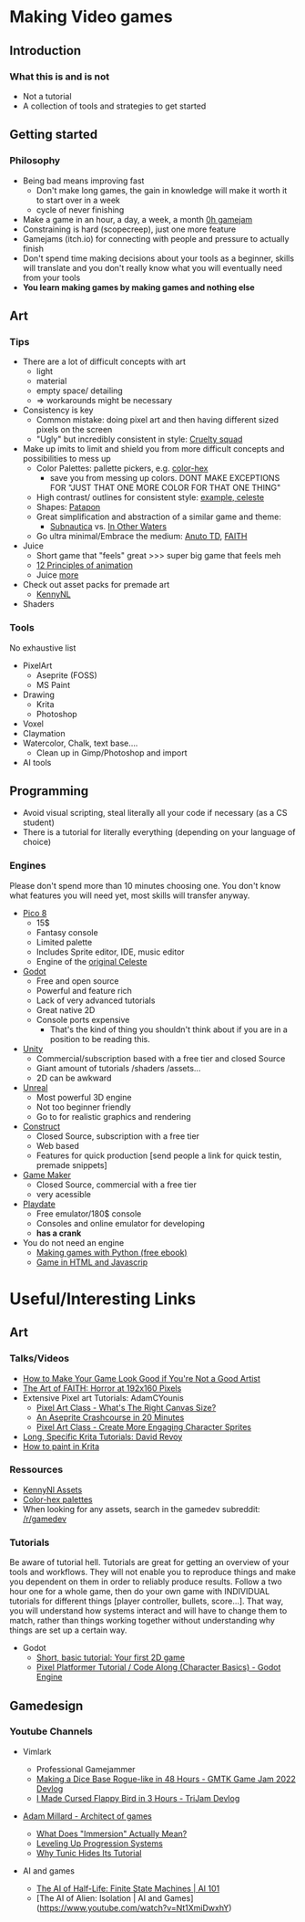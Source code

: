 # Making Video games
## Introduction
### What this is and is not
* Not a tutorial
* A collection of tools and strategies to get started
## Getting started
### Philosophy
* Being bad means improving fast
   * Don't make long games, the gain in knowledge will make it worth it to start over in a week
   * cycle of never finishing
* Make a game in an hour, a day, a week, a month [0h gamejam](https://itch.io/jam/0h-game-jam-2022)
* Constraining is hard (scopecreep), just one more feature
* Gamejams (itch.io) for connecting with people and pressure to actually finish
* Don't spend time making decisions about your tools as a beginner, skills will translate and you don't really know what you will eventually need from your tools
* **You learn making games by making games and nothing else**

## Art
### Tips
* There are a lot of difficult concepts with art
    * light
    * material
    * empty space/ detailing
    * => workarounds might be necessary
* Consistency is key 
    *  Common mistake: doing pixel art and then having different sized pixels on the screen
    * "Ugly" but incredibly consistent in style: [Cruelty squad](https://www.youtube.com/watch?v=CHm2d3wf8EU)
* Make up imits to limit and shield you from more difficult concepts and possibilities to mess up
    * Color Palettes: pallette pickers, e.g. [color-hex](https://www.color-hex.com/color-palettes/)
       * save you from messing up colors. DONT MAKE EXCEPTIONS FOR "JUST THAT ONE MORE COLOR FOR THAT ONE THING"
    * High contrast/ outlines for consistent style: [example, celeste](https://games-b26f.kxcdn.com/wp-content/uploads/2019/06/celeste-770x470.png)
    * Shapes: [Patapon](https://www.youtube.com/watch?v=D3Hz4hIjeDs)
    * Great simplification and abstraction of a similar game and theme: 
      * [Subnautica](https://store.steampowered.com/app/264710/Subnautica/) vs. [In Other Waters](https://store.steampowered.com/app/890720/In_Other_Waters/)
    * Go ultra minimal/Embrace the medium: [Anuto TD](https://www.youtube.com/watch?v=gJ10UZJy-IA), [FAITH](https://www.youtube.com/watch?v=io2cGEiUGWg)
* Juice
    * Short game that "feels" great >>> super big game that feels meh
    * [12 Principles of animation](https://www.youtube.com/watch?v=uDqjIdI4bF4)
    * Juice [more](https://www.youtube.com/watch?v=xSYVQc7cH-4)
* Check out asset packs for premade art
    * [KennyNL](https://www.kenney.nl/assets)
* Shaders

### Tools
No exhaustive list
* PixelArt
    * Aseprite (FOSS)
    * MS Paint
* Drawing
    * Krita
    * Photoshop
* Voxel
* Claymation
* Watercolor, Chalk, text base....
    * Clean up in Gimp/Photoshop and import
* AI tools

## Programming
* Avoid visual scripting, steal literally all your code if necessary (as a CS student)
* There is a tutorial for literally everything (depending on your language of choice)

### Engines
Please don't spend more than 10 minutes choosing one. You don't know what features you will need yet, most skills will transfer anyway.
* [Pico 8](https://www.lexaloffle.com/pico-8.php)
    * 15$
    * Fantasy console
    * Limited palette
    * Includes Sprite editor, IDE, music editor
    * Engine of the [original Celeste](https://www.lexaloffle.com/bbs/?tid=2145)
* [Godot](https://godotengine.org/)
    * Free and open source
    * Powerful and feature rich
    * Lack of very advanced tutorials
    * Great native 2D
    * Console ports expensive
       * That's the kind of thing you shouldn't think about if you are in a position to be reading this.
* [Unity](https://unity.com/)
    * Commercial/subscription based with a free tier and closed Source
    * Giant amount of tutorials /shaders /assets...
    * 2D can be awkward
* [Unreal](https://www.unrealengine.com)
    * Most powerful 3D engine
    * Not too beginner friendly
    * Go to for realistic graphics and rendering
* [Construct](https://www.construct.net/en)
    * Closed Source, subscription with a free tier
    * Web based
    * Features for quick production [send people a link for quick testin, premade snippets]
* [Game Maker](https://gamemaker.io/en)
    * Closed Source, commercial with a free tier
    * very acessible
* [Playdate](https://play.date/)
    * Free emulator/180$ console
    * Consoles and online emulator for developing
    * **has a crank**
* You do not need an engine
    * [Making games with Python (free ebook)](https://inventwithpython.com/#pygame)
    * [Game in HTML and Javascrip](https://www.w3schools.com/graphics/game_intro.asp)

# Useful/Interesting Links 
## Art
### Talks/Videos
* [How to Make Your Game Look Good if You're Not a Good Artist](https://www.youtube.com/watch?v=xMgNBP8yJeU)
* [The Art of FAITH: Horror at 192x160 Pixels](https://www.youtube.com/watch?v=RLh7xO-LRy4)
* Extensive Pixel art Tutorials: AdamCYounis
    * [Pixel Art Class - What's The Right Canvas Size?](https://www.youtube.com/watch?v=upEGBGCiWEw)
    * [An Aseprite Crashcourse in 20 Minutes](https://www.youtube.com/watch?v=59Y6OTzNrhk)
    * [Pixel Art Class - Create More Engaging Character Sprites](https://www.youtube.com/watch?v=mdoycEGHye0)
* [Long, Specific Krita Tutorials: David Revoy](https://www.youtube.com/c/DavidRevoy)
* [How to paint in Krita](https://www.youtube.com/watch?v=Z06RRp81iDM)

### Ressources 
* [KennyNl Assets](https://www.kenney.nl/)
* [Color-hex palettes](https://www.color-hex.com/color-palettes/)
* When looking for any assets, search in the gamedev subreddit: [/r/gamedev](http://reddit.com/r/gamedev)
 
### Tutorials 
Be aware of tutorial hell. Tutorials are great for getting an overview of your tools and workflows. They will not enable you to reproduce things and make you dependent on them in order to reliably produce results. Follow a two hour one for a whole game, then do your own game with INDIVIDUAL tutorials for different things [player controller, bullets, score...]. That way, you will understand how systems interact and will have to change them to match, rather than things working together without understanding why things are set up a certain way. 
* Godot 
    * [Short, basic tutorial: Your first 2D game](https://docs.godotengine.org/en/stable/getting_started/first_2d_game/index.html)
    * [Pixel Platformer Tutorial / Code Along (Character Basics) - Godot Engine](https://www.youtube.com/watch?v=f3WGFwCduY0)
## Gamedesign
### Youtube Channels
* Vimlark
    * Professional Gamejammer
    * [Making a Dice Base Rogue-like in 48 Hours - GMTK Game Jam 2022 Devlog](https://www.youtube.com/watch?v=BCVEa-0297Q)
    * [I Made Cursed Flappy Bird in 3 Hours - TriJam Devlog](https://www.youtube.com/watch?v=ZCc9UqZ5KsY)

* [Adam Millard - Architect of games](https://www.youtube.com/user/Thefearalcarrot)
    * [What Does "Immersion" Actually Mean?](https://www.youtube.com/watch?v=5DANwfC0GWI)
    * [Leveling Up Progression Systems](https://www.youtube.com/watch?v=gDQX3jk5xxc)
    * [Why Tunic Hides Its Tutorial](https://www.youtube.com/watch?v=Jzqv0bKLz2o)
* AI and games
    * [The AI of Half-Life: Finite State Machines | AI 101](https://www.youtube.com/watch?v=JyF0oyarz4U)
    * [The AI of Alien: Isolation | AI and Games] (https://www.youtube.com/watch?v=Nt1XmiDwxhY)
